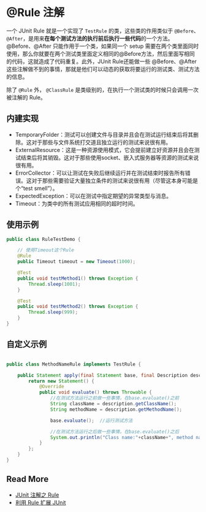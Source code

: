 # @Rule 注解

一个 JUnit Rule 就是一个实现了 `TestRule` 的类，这些类的作用类似于 `@Before`、`@After`，是用来**在每个测试方法的执行前后执行一些代码**的一个方法。 @Before、@After 只能作用于一个类，如果同一个 setup 需要在两个类里面同时使用，那么你就要在两个测试类里面定义相同的@Before方法，然后里面写相同的代码，这就造成了代码重复。此外，JUnit Rule还能做一些 @Before、@After这些注解做不到的事情，那就是他们可以动态的获取将要运行的测试类、测试方法的信息。

除了 `@Rule` 外， `@ClassRule` 是类级别的，在执行一个测试类的时候只会调用一次被注解的 Rule。



## 内建实现

- TemporaryFolder：测试可以创建文件与目录并且会在测试运行结束后将其删除。这对于那些与文件系统打交道且独立运行的测试来说很有用。
- ExternalResource：这是一种资源使用模式，它会提前建立好资源并且会在测试结束后将其销毁。这对于那些使用socket、嵌入式服务器等资源的测试来说很有用。
- ErrorCollector：可以让测试在失败后继续运行并在测试结束时报告所有错误。这对于那些需要验证大量独立条件的测试来说很有用（尽管这本身可能是个“test smell”）。
- ExpectedException：可以在测试中指定期望的异常类型与消息。
- Timeout：为类中的所有测试应用相同的超时时间。

## 使用示例

```java
public class RuleTestDemo {

    // 使用Timeout这个Rule
    @Rule
    public Timeout timeout = new Timeout(1000);  

    @Test
    public void testMethod1() throws Exception {
        Thread.sleep(1001);
    }

    @Test
    public void testMethod2() throws Exception {
        Thread.sleep(999);
    }
}
```



## 自定义示例

```java

public class MethodNameRule implements TestRule {

    public Statement apply(final Statement base, final Description description) {
        return new Statement() {
            @Override
            public void evaluate() throws Throwable {
                //在测试方法运行之前做一些事情，在base.evaluate()之前
                String className = description.getClassName();
                String methodName = description.getMethodName();

                base.evaluate();  //运行测试方法

                //在测试方法运行之后做一些事情，在base.evaluate()之后
                System.out.println("Class name:"+className+", method name: "+methodName);
            }
        };
    }
}
```



## Read More

- [JUnit 注解之 Rule](http://www.testclass.net/junit/rule)
- [利用 Rule 扩展 JUnit](https://haibin369.iteye.com/blog/2088541)